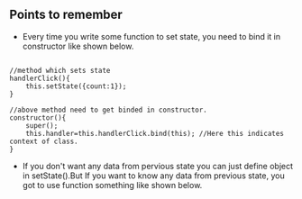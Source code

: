 ## Points to remember
- Every time you write some function to set state, you need to bind it in constructor like shown below.
```

//method which sets state
handlerClick(){
    this.setState({count:1});
}

//above method need to get binded in constructor.
constructor(){
    super();
    this.handler=this.handlerClick.bind(this); //Here this indicates context of class.
}
```
- If you don't want any data from pervious state you can just define object in setState().But If you want to know any data from previous state,  you got to use function something like shown below.

```

```